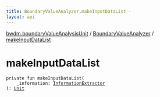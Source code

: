 ```yaml
---
title: BoundaryValueAnalyzer.makeInputDataList - 
layout: api
---
```


<div class='api-docs-breadcrumbs'><a href="../index.html">bwdm.boundaryValueAnalysisUnit</a> / <a href="index.html">BoundaryValueAnalyzer</a> / <a href="./make-input-data-list.html">makeInputDataList</a></div>

# makeInputDataList

<div class="signature"><code><span class="keyword">private</span> <span class="keyword">fun </span><span class="identifier">makeInputDataList</span><span class="symbol">(</span><br/>&nbsp;&nbsp;&nbsp;&nbsp;<span class="parameterName" id="bwdm.boundaryValueAnalysisUnit.BoundaryValueAnalyzer$makeInputDataList(bwdm.informationStore.InformationExtractor)/_information">_information</span><span class="symbol">:</span>&nbsp;<a href="../../bwdm.information-store/-information-extractor/index.html"><span class="identifier">InformationExtractor</span></a><br/><span class="symbol">)</span><span class="symbol">: </span><a href="https://kotlinlang.org/api/latest/jvm/stdlib/kotlin/-unit/index.html"><span class="identifier">Unit</span></a></code></div>
